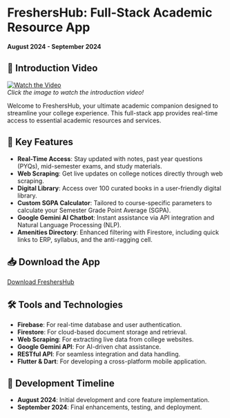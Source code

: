 # FreshersHub: Full-Stack Academic Resource App

**August 2024 - September 2024**

## 🎥 Introduction Video

[![Watch the Video](https://img.youtube.com/vi/qfFmIitDSTk/0.jpg)](https://youtu.be/qfFmIitDSTk)  
*Click the image to watch the introduction video!*

Welcome to FreshersHub, your ultimate academic companion designed to streamline your college experience. This full-stack app provides real-time access to essential academic resources and services.

## 🚀 Key Features

- **Real-Time Access**: Stay updated with notes, past year questions (PYQs), mid-semester exams, and study materials.
- **Web Scraping**: Get live updates on college notices directly through web scraping.
- **Digital Library**: Access over 100 curated books in a user-friendly digital library.
- **Custom SGPA Calculator**: Tailored to course-specific parameters to calculate your Semester Grade Point Average (SGPA).
- **Google Gemini AI Chatbot**: Instant assistance via API integration and Natural Language Processing (NLP).
- **Amenities Directory**: Enhanced filtering with Firestore, including quick links to ERP, syllabus, and the anti-ragging cell.

## 📥 Download the App

[Download FreshersHub](https://drive.google.com/file/d/1o_Mx5I90Lslsfk9-jvEUDjepry8nDe1j/view?usp=sharing) 

## 🛠️ Tools and Technologies

- **Firebase**: For real-time database and user authentication.
- **Firestore**: For cloud-based document storage and retrieval.
- **Web Scraping**: For extracting live data from college websites.
- **Google Gemini API**: For AI-driven chat assistance.
- **RESTful API**: For seamless integration and data handling.
- **Flutter & Dart**: For developing a cross-platform mobile application.

## 📅 Development Timeline

- **August 2024**: Initial development and core feature implementation.
- **September 2024**: Final enhancements, testing, and deployment.
